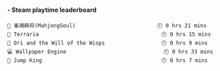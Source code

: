 <!-- steam-box start -->
#### - Steam playtime leaderboard
```text
🤡 雀魂麻将(MahjongSoul)                          🕘 0 hrs 21 mins
👾 Terraria                                       🕘 0 hrs 15 mins
🤡 Ori and the Will of the Wisps                  🕘 0 hrs 9 mins 
💻 Wallpaper Engine                               🕘 0 hrs 33 mins
🤡 Jump King                                      🕘 0 hrs 7 mins 
```
<!-- Powered by https://github.com/YouEclipse/steam-box . -->
<!-- steam-box end -->
